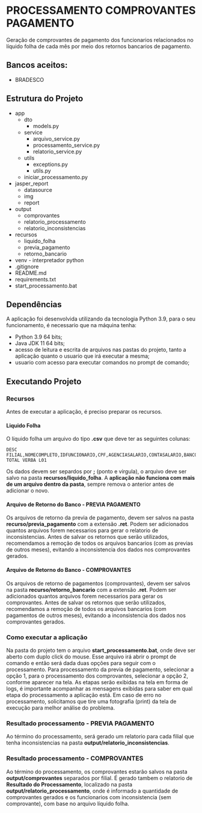 # PROCESSAMENTO COMPROVANTES PAGAMENTO

Geração de comprovantes de pagamento dos funcionarios relacionados no líquido folha de cada mês por meio dos retornos 
bancarios de pagamento.

## Bancos aceitos:
* BRADESCO

## Estrutura do Projeto

* app
  * dto 
    * models.py 
  * service 
    * arquivo_service.py
    * processamento_service.py 
    * relatorio_service.py 
  * utils 
    * exceptions.py
    * utils.py
  * iniciar_processamento.py 
* jasper_report
  * datasource
  * img
  * report 
* output
  * comprovantes
  * relatorio_processamento
  * relatorio_inconsistencias
* recursos
  * liquido_folha
  * previa_pagamento
  * retorno_bancario
* venv - interpretador python
* .gitignore
* README.md
* requirements.txt
* start_processamento.bat 

## Dependências
A aplicação foi desenvolvida utilizando da tecnologia Python 3.9, para o seu funcionamento, é necessario que na 
máquina tenha:
* Python 3.9 64 bits;
* Java JDK 11 64 bits;
* acesso de leitura e escrita de arquivos nas pastas do projeto, tanto a aplicação quanto o usuario que irá executar 
a mesma;
* usuario com acesso para executar comandos no prompt de comando;

## Executando Projeto

### Recursos
Antes de executar a aplicação, é preciso preparar os recursos.

#### Liquido Folha
O líquido folha um arquivo do tipo **.csv** que deve ter as seguintes colunas: 

```csv
DESC FILIAL,NOMECOMPLETO,IDFUNCIONARIO,CPF,AGENCIASALARIO,CONTASALARIO,BANCOS,SRC-TOTAL VERBA L01
```
Os dados devem ser separdos por **;** (ponto e virgula), o arquivo deve ser salvo na pasta 
**recursos/liquido_folha**. A **aplicação não funciona com mais de um arquivo dentro da pasta**, sempre remova o anterior 
antes de adicionar o novo.

#### Arquivo de Retorno do Banco - PREVIA PAGAMENTO
Os arquivos de retorno da previa de pagamento, devem ser salvos na pasta **recurso/previa_pagamento** com a 
extensão **.ret**. Podem ser adicionados 
quantos arquivos forem necessarios para gerar o relatorio de inconsistencias.
Antes de salvar os retornos que serão utilizados, recomendamos a remoção de todos os arquivos bancarios (com 
as previas de outros meses), evitando a inconsistencia dos dados nos comprovantes gerados. 

#### Arquivo de Retorno do Banco - COMPROVANTES
Os arquivos de retorno de pagamentos (comprovantes), devem ser salvos na pasta **recurso/retorno_bancario** com a 
extensão **.ret**. Podem ser adicionados quantos arquivos forem necessarios para gerar os comprovantes.
Antes de salvar os retornos que serão utilizados, recomendamos a remoção de todos os arquivos bancarios (com 
pagamentos de outros meses), evitando a inconsistencia dos dados nos comprovantes gerados. 

### Como executar a aplicação
Na pasta do projeto tem o arquivo **start_processamento.bat**, onde deve ser aberto com duplo click do mouse. Esse 
arquivo irá abrir o prompt de comando e então será dada duas opções para seguir com o processamento. Para 
processamento da previa de pagamento, selecionar a opção 1, para o processamento dos comprovantes, selecionar a 
opção 2, conforme aparecer na tela.
As etapas serão 
exibidas na 
tela em forma de logs, é importante acompanhar as mensagens exibidas para saber em qual etapa do processamento a 
aplicação está.
Em caso de erro no processamento, solicitamos que tire uma fotografia (print) da tela de execução para melhor 
análise do problema.

### Resultado processamento - PREVIA PAGAMENTO
Ao término do processamento, será gerado um relatorio para cada filial que tenha inconsistencias na pasta 
**output/relatorio_inconsistencias**.

### Resultado processamento - COMPROVANTES
Ao término do processamento, os comprovantes estarão salvos na pasta **output/comprovantes** separados por filial.
É gerado tambem o relatorio de **Resultado do Processamento**, localizado na pasta 
**output/relatorio_processamento**, onde é informado a quantidade de comprovantes gerados e os funcionarios com 
inconsistencia (sem comprovante), com base no arquivo líquido folha.
